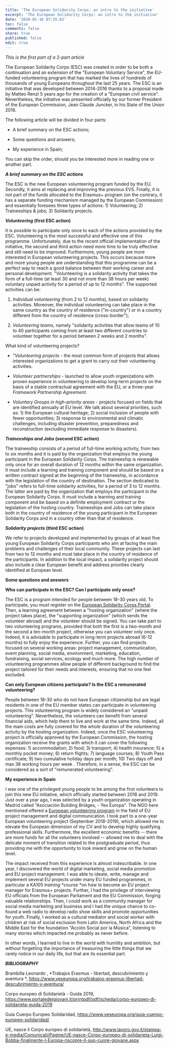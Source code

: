 ```yaml
---
title: 'The European Solidarity Corps: an intro to the initiative'
excerpt: 'The European Solidarity Corps: an intro to the initiative'
date: '2020-01-16 07:35:02'
toc: false
comments: false
share: true
published: false
edit: true
---
```

_This is the first part of a 2-part article_



The European Solidarity Corps (ESC) was created in order to be both a continuation and an extension of the "European Voluntary Service", the EU-funded volunteering program that has marked the lives of hundreds of thousands of young Europeans throughout the last 25 years.  The ESC is an initiative that was developed between 2014-2016 thanks to a proposal made by Matteo Renzi 5 years ago for the creation of a "European civil service". Nevertheless, the initiative was presented officially by our former President of the European Commission, Jean Claude Juncker, in his State of the Union 2016. 

The following article will be divided in four parts:

-   A brief summary on the ESC actions;

-   Some questions and answers;

-   My experience in Spain;

You can skip the order, should you be interested more in reading one or another part.


**_A brief summary on the ESC actions_**

The ESC is the new European volunteering program funded by the EU. Secondly, it aims at replacing and improving the previous EVS. Finally, it is not part of the funds allocated to the Erasmus+ program (on the contrary, it has a separate funding mechanism managed by the European Commission) and essentially foresees three types of actions: 1) Volunteering; 2) Traineeships & jobs; 3) Solidarity projects.

**_Volunteering_ (first ESC action)**

It is possible to participate only once to each of the actions provided by the ESC. Volunteering is the most successful and effective one of this programme. Unfortunately, due to the recent official implementation of the initiative, the second and third action need more time to be truly effective and still need to be improved. Furthermore, young people are more interested in European volunteering projects. This occurs because more and more young people are understanding that this programme can be a perfect way to reach a good balance between their working career and personal development. "Volunteering is a solidarity activity that takes the form of a full-time (at least 30 and not more than 38 hours per week) voluntary unpaid activity for a period of up to 12 months". The supported activities can be:

1)  _Individual volunteering_ (from 2 to 12 months), based on solidarity activities. Moreover, the individual volunteering can take place in the same country as the country of residence ("in-country") or in a country different from the country of residence (cross-border");

2)  _Volunteering teams_, namely "solidarity activities that allow teams of 10 to 40 participants coming from at least two different countries to volunteer together for a period between 2 weeks and 2 months".


What kind of volunteering projects?  

- "_Volunteering projects_ - the most common form of projects that allows interested organizations to get a grant to carry out their volunteering activities.

- _Volunteer partnerships_ - launched to allow youth organizations with proven experience in volunteering to develop long-term projects on the basis of a stable contractual agreement with the EU, or a three-year *Framework Partnership Agreement*.

- _Voluntary Groups in high-priority areas_ - projects focused on fields that are identified annually at EU level. We talk about several priorities, such as: 1) the European cultural heritage; 2) social inclusion of people with fewer opportunities; 3) response to environmental and climatic challenges, including disaster prevention, preparedness and reconstruction (excluding immediate response to disasters).


**_Traineeships and Jobs_ (second ESC action)**


The traineeship consists of a period of full-time working activity, from two to six months and it is paid by the organization that employs the young participant in the European Solidarity Corps. The traineeship is renewable only once for an overall duration of 12 months within the same organization. It must include a learning and training component and should be based on a written contract signed at the beginning of the traineeship, in accordance with the legislation of the country of destination. The section dedicated to "jobs" refers to full-time solidarity activities, for a period of 3 to 12 months. The latter are paid by the organization that employs the participant in the European Solidarity Corps. It must include a learning and training component and be based on a definite employment contract or the legislation of the hosting country. Traineeships and Jobs can take place both in the country of residence of the young participant in the European Solidarity Corps and in a country other than that of residence.

**_Solidarity projects_ (third ESC action)**

We refer to projects developed and implemented by groups of at least five young European Solidarity Corps participants who aim at facing the main problems and challenges of their local community. These projects can last from two to 12 months and must take place in the country of residence of the participants. In addition to the local impact, a solidarity project should also include a clear European benefit and address priorities clearly identified at European level.

**Some questions and answers**


**Who can participate in the ESC? Can I participate only once?**

The ESC is a program intended for people between 18-30 years old. To participate, you must register on the [European Solidarity Corps Portal](https://europa.eu/youth/solidarity_en). Then, a learning agreement between a "hosting organization" (where the project takes place), the "supporting organization" (which sends the volunteer abroad) and the volunteer should be signed. You can take part to two volunteering programs, provided that both the first is a two-month and the second a ten-month project, otherwise you can volunteer only once. Indeed, it is advisable to participate in long-term projects abroad (6-12 months) to fully enjoy the experience. Further, you can find projects focused on several working areas: project management, communication, event planning, social media, environment, marketing, education, fundraising, social services, ecology and much more. The high number of volunteering programmes allow people of different background to find the project tailored for their needs and interests, ensuring that no one feel excluded.

**Can only European citizens participate? Is the ESC a remunerated volunteering?**

People between 18-30 who do not have European citizenship but are legal residents in one of the EU member states can participate in volunteering projects.  This volunteering program is widely considered an "unpaid volunteering". Nevertheless, the volunteers can benefit from several financial aids, which help them to live and work at the same time. Indeed, all the main costs are fully covered for the whole duration of the volunteering activity by the hosting organization. Indeed, once the ESC volunteering project is officially approved by the European Commission, the hosting organization receive the grants with which it can cover the following expenses: 1) accommodation; 2) food; 3) transport; 4) health insurance; 5) a monthly pocket money; 6) return flights; 7) language courses; 8) Youth Pass certificate; 9) two cumulative holiday days per month; 10) Two days off and max 38 working hours per week . Therefore, in a sense, the ESC can be considered as a sort of "remunerated volunteering".

**My experience in Spain**

I was one of the privileged young people to be among the first volunteers to join this new EU initiative, which officially started between 2018 and 2019. Just over a year ago, I was selected by a youth organization operating in Madrid called "Asociación Building Bridges, - Yes Europa". The NGO here mentioned offered a [European volunteering program](https://www.yeseuropa.org/volunteering-madrid/) in the field of EU project management and digital communication.  I took part to a one-year European volunteering project (September 2018-2019), which allowed me to elevate the European dimension of my CV and to develop highly qualifying professional skills. Furthermore, the excellent economic benefits -- there are more funds for all the volunteers involved -- allowed me to deal with the delicate moment of transition related to the postgraduate period, thus providing me with the opportunity to look inward and grow on the human level. 

The impact received from this experience is almost indescribable. In one year, I discovered the world of digital marketing, social media promotion and EU project management. I was able to ideate, write, manage and implement several EU projects under many EU funded programmes, in particular a KA105 *training* *course *on how to become an EU project manager for Erasmus+ projects. Further, I had the privilege of interviewing EU officials from the European Parliament and the EU Commission, forging valuable relationships. Then, I could work as a community manager for social media marketing and business and I had the unique chance to co-found a web radio to develop radio show skills and promote opportunities for youth. Finally, I worked as a cultural mediator and social worker with children at risk of social exclusion from Latin America, North Africa and the Middle East for the foundation "Acción Social por la Música", listening to many stories which impacted me probably as never before. 

In other words, I learned to live in the world with humility and ambition, but without forgetting the importance of treasuring the little things that we rarely notice in our daily life, but that are its essential part.

**_BIBLIOGRAPHY_**

Brambilla Leonardo , *Trabajos Erasmus - libertad, descubrimiento y aventura *, <https://www.yeseuropa.org/trabajos-erasmus-libertad-descubrimiento-y-aventura/>

Corpo europeo di Solidarietà - Guida 2019, <https://www.portaledeigiovani.it/printpdf/pdf/scheda/corpo-europeo-di-solidarieta-guida-2019>

Guía Cuerpo Europeo Solidaridad, <https://www.yeseuropa.org/guia-cuerpo-europeo-solidaridad/>

UE, nasce il Corpo europeo di solidarietà, <http://www.lavoro.gov.it/stampa-e-media/Comunicati/Pagine/UE-nasce-Corpo-europeo-di-solidarieta-Luigi-Bobba-finalmente-l-Europa-riscopre-il-suo-cuore-giovane.aspx>
